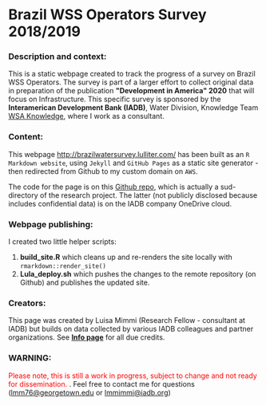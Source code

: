 # Brazil WSS Operators Survey 2018/2019


### Description and context: 
This is a static webpage created to track the progress of a survey on Brazil WSS Operators. The survey is part of a larger effort to collect original data in preparation of the publication **"Development in America" 2020** that will focus on Infrastructure. This specific survey is sponsored by the **Interamerican Development Bank (IADB)**, Water Division, Knowledge Team  [WSA Knowledge](https://idbg.sharepoint.com/sites/WSAknowledge), where I work as a consultant. 


### Content: 
This webpage http://brazilwatersurvey.lulliter.com/ has been built as an `R Markdown website`, using `Jekyll` and `GitHub Pages` as a static site generator - then redirected from Github to my custom domain on `AWS`. 

The code for the page is on this [Github repo](https://github.com/Lulliter/BrazilWaterSurvey), which is actually a sud-directory of the research project. The latter (not publicly disclosed because includes confidential data) is on the IADB company OneDrive cloud.   

### Webpage publishing:
I created two little helper scripts: 

1. **build_site.R** which cleans up and re-renders the site locally with `rmarkdown::render_site()`
2. **Lula_deploy.sh** which pushes the changes to the remote repository (on Github) and publishes the updated site. 


### Creators: 
This page was created by Luisa Mimmi (Research Fellow - consultant at IADB) but builds on data collected by various IADB colleagues and partner organizations. See [**Info page**](http://brazilwatersurvey.lulliter.com/info.html) for all due credits. 

### WARNING: 
<span style="color:red">Please note, this is still a work in progress, subject to change and not ready for dissemination. </span>. Feel free to contact me for questions (lmm76@georgetown.edu or lmmimmi@iadb.org)  